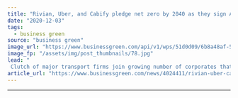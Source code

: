 ```yaml
---
title: "Rivian, Uber, and Cabify pledge net zero by 2040 as they sign Amazon's Climate Pledge"
date: "2020-12-03"
tags: 
  - business green
source: "business green"
image_url: "https://www.businessgreen.com/api/v1/wps/51d0d09/6b8a48af-55a1-42a9-bd17-ceb44712664d/4/2019-03-normal-185x114.jpg"
image_fp: "/assets/img/post_thumbnails/78.jpg"
lead: "
 Clutch of major transport firms join growing number of corporates that have pledged to reach net zero emissions over the coming decades  ..."
article_url: "https://www.businessgreen.com/news/4024411/rivian-uber-cabify-pledge-net-zero-2040-sign-amazon-climate-pledge"
---
```


---
